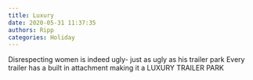```yaml
---
title: Luxury
date: 2020-05-31 11:37:35
authors: Ripp
categories: Holiday
---
```


 Disrespecting women is indeed ugly- just as ugly as his trailer park
Every trailer has a built in attachment making it a LUXURY TRAILER PARK